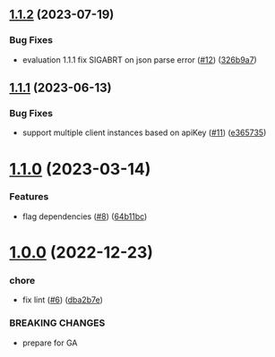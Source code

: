## [1.1.2](https://github.com/lambda-flag-go-server/compare/v1.1.1...v1.1.2) (2023-07-19)


### Bug Fixes

* evaluation 1.1.1 fix SIGABRT on json parse error ([#12](https://github.com/lambda-flag-go-server/issues/12)) ([326b9a7](https://github.com/lambda-flag-go-server/commit/326b9a77e481fadacc17e61e281ef51733eabd3d))

## [1.1.1](https://github.com/lambda-flag-go-server/compare/v1.1.0...v1.1.1) (2023-06-13)


### Bug Fixes

* support multiple client instances based on apiKey ([#11](https://github.com/lambda-flag-go-server/issues/11)) ([e365735](https://github.com/lambda-flag-go-server/commit/e36573555bd672f778607969cb592dcb76a8d368))

# [1.1.0](https://github.com/lambda-flag-go-server/compare/v1.0.0...v1.1.0) (2023-03-14)


### Features

* flag dependencies ([#8](https://github.com/lambda-flag-go-server/issues/8)) ([64b11bc](https://github.com/lambda-flag-go-server/commit/64b11bc1e657d3b2c9ee4e8a0a33132de73b8455))

# [1.0.0](https://github.com/lambda-flag-go-server/compare/v0.6.0...v1.0.0) (2022-12-23)


### chore

* fix lint ([#6](https://github.com/lambda-flag-go-server/issues/6)) ([dba2b7e](https://github.com/lambda-flag-go-server/commit/dba2b7e042a565a286bf902f2adccff43f9c0afe))


### BREAKING CHANGES

* prepare for GA
